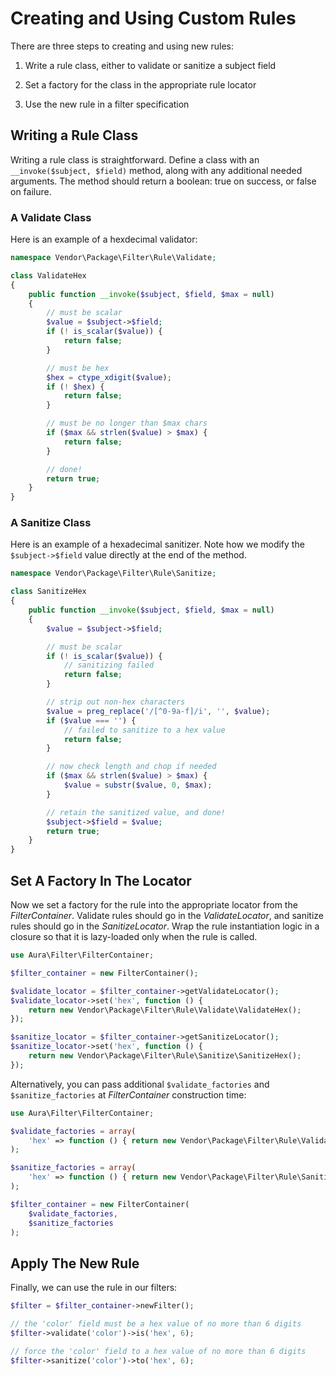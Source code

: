 # Creating and Using Custom Rules

There are three steps to creating and using new rules:

1. Write a rule class, either to validate or sanitize a subject field

2. Set a factory for the class in the appropriate rule locator

3. Use the new rule in a filter specification

## Writing a Rule Class

Writing a rule class is straightforward.  Define a class with an
`__invoke($subject, $field)` method, along with any additional needed arguments.
The method should return a boolean: true on success, or false on failure.

### A Validate Class

Here is an example of a hexdecimal validator:

```php
namespace Vendor\Package\Filter\Rule\Validate;

class ValidateHex
{
    public function __invoke($subject, $field, $max = null)
    {
        // must be scalar
        $value = $subject->$field;
        if (! is_scalar($value)) {
            return false;
        }

        // must be hex
        $hex = ctype_xdigit($value);
        if (! $hex) {
            return false;
        }

        // must be no longer than $max chars
        if ($max && strlen($value) > $max) {
            return false;
        }

        // done!
        return true;
    }
}
```

### A Sanitize Class

Here is an example of a hexadecimal sanitizer. Note how we modify the
`$subject->$field` value directly at the end of the method.

```php
namespace Vendor\Package\Filter\Rule\Sanitize;

class SanitizeHex
{
    public function __invoke($subject, $field, $max = null)
    {
        $value = $subject->$field;

        // must be scalar
        if (! is_scalar($value)) {
            // sanitizing failed
            return false;
        }

        // strip out non-hex characters
        $value = preg_replace('/[^0-9a-f]/i', '', $value);
        if ($value === '') {
            // failed to sanitize to a hex value
            return false;
        }

        // now check length and chop if needed
        if ($max && strlen($value) > $max) {
            $value = substr($value, 0, $max);
        }

        // retain the sanitized value, and done!
        $subject->$field = $value;
        return true;
    }
}
```

## Set A Factory In The Locator

Now we set a factory for the rule into the appropriate locator from the
_FilterContainer_. Validate rules should go in the _ValidateLocator_, and
sanitize rules should go in the _SanitizeLocator_. Wrap the rule instantiation
logic in a closure so that it is lazy-loaded only when the rule is called.

```php
use Aura\Filter\FilterContainer;

$filter_container = new FilterContainer();

$validate_locator = $filter_container->getValidateLocator();
$validate_locator->set('hex', function () {
    return new Vendor\Package\Filter\Rule\Validate\ValidateHex();
});

$sanitize_locator = $filter_container->getSanitizeLocator();
$sanitize_locator->set('hex', function () {
    return new Vendor\Package\Filter\Rule\Sanitize\SanitizeHex();
});
```

Alternatively, you can pass additional `$validate_factories` and `$sanitize_factories` at _FilterContainer_ construction time:

```php
use Aura\Filter\FilterContainer;

$validate_factories = array(
    'hex' => function () { return new Vendor\Package\Filter\Rule\Validate\ValidateHex(); },
);

$sanitize_factories = array(
    'hex' => function () { return new Vendor\Package\Filter\Rule\Sanitize\SanitizeHex(); },
);

$filter_container = new FilterContainer(
    $validate_factories,
    $sanitize_factories
);
```

## Apply The New Rule

Finally, we can use the rule in our filters:

```php
$filter = $filter_container->newFilter();

// the 'color' field must be a hex value of no more than 6 digits
$filter->validate('color')->is('hex', 6);

// force the 'color' field to a hex value of no more than 6 digits
$filter->sanitize('color')->to('hex', 6);
```
